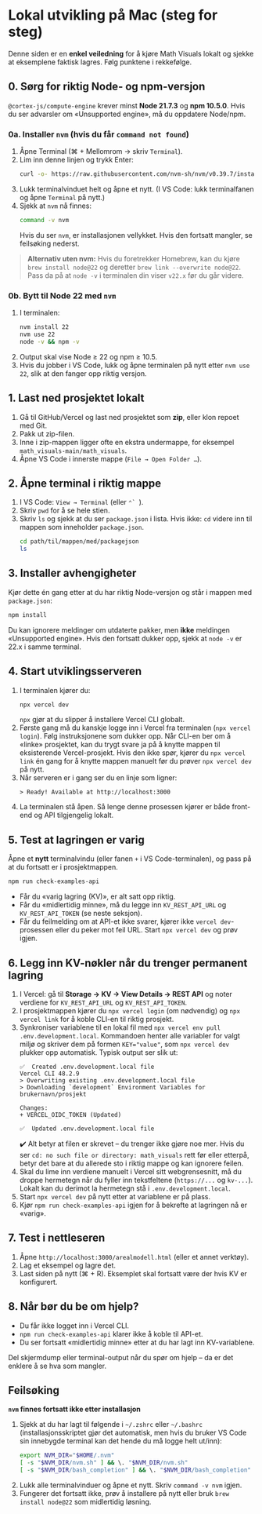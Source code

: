# Lokal utvikling på Mac (steg for steg)

Denne siden er en **enkel veiledning** for å kjøre Math Visuals lokalt og sjekke at eksemplene faktisk lagres. Følg punktene i rekkefølge.

## 0. Sørg for riktig Node- og npm-versjon

`@cortex-js/compute-engine` krever minst **Node 21.7.3** og **npm 10.5.0**. Hvis du ser advarsler om «Unsupported engine», må du oppdatere Node/npm.

### 0a. Installer `nvm` (hvis du får `command not found`)

1. Åpne Terminal (⌘ + Mellomrom → skriv `Terminal`).
2. Lim inn denne linjen og trykk Enter:
   ```bash
   curl -o- https://raw.githubusercontent.com/nvm-sh/nvm/v0.39.7/install.sh | bash
   ```
3. Lukk terminalvinduet helt og åpne et nytt. (I VS Code: lukk terminalfanen og åpne `Terminal` på nytt.)
4. Sjekk at `nvm` nå finnes:
   ```bash
   command -v nvm
   ```
   Hvis du ser `nvm`, er installasjonen vellykket. Hvis den fortsatt mangler, se feilsøking nederst.

> **Alternativ uten nvm:** Hvis du foretrekker Homebrew, kan du kjøre `brew install node@22` og deretter `brew link --overwrite node@22`. Pass da på at `node -v` i terminalen din viser `v22.x` før du går videre.

### 0b. Bytt til Node 22 med `nvm`

1. I terminalen:
   ```bash
   nvm install 22
   nvm use 22
   node -v && npm -v
   ```
2. Output skal vise Node ≥ 22 og npm ≥ 10.5.
3. Hvis du jobber i VS Code, lukk og åpne terminalen på nytt etter `nvm use 22`, slik at den fanger opp riktig versjon.

## 1. Last ned prosjektet lokalt

1. Gå til GitHub/Vercel og last ned prosjektet som **zip**, eller klon repoet med Git.
2. Pakk ut zip-filen.
3. Inne i zip-mappen ligger ofte en ekstra undermappe, for eksempel `math_visuals-main/math_visuals`.
4. Åpne VS Code i innerste mappe (`File → Open Folder …`).

## 2. Åpne terminal i riktig mappe

1. I VS Code: `View → Terminal` (eller ``⌃` ``).
2. Skriv `pwd` for å se hele stien.
3. Skriv `ls` og sjekk at du ser `package.json` i lista. Hvis ikke: `cd` videre inn til mappen som inneholder `package.json`.
   ```bash
   cd path/til/mappen/med/packagejson
   ls
   ```

## 3. Installer avhengigheter

Kjør dette én gang etter at du har riktig Node-versjon og står i mappen med `package.json`:

```bash
npm install
```

Du kan ignorere meldinger om utdaterte pakker, men **ikke** meldingen «Unsupported engine». Hvis den fortsatt dukker opp, sjekk at `node -v` er 22.x i samme terminal.

## 4. Start utviklingsserveren

1. I terminalen kjører du:
   ```bash
   npx vercel dev
   ```
   `npx` gjør at du slipper å installere Vercel CLI globalt.
2. Første gang må du kanskje logge inn i Vercel fra terminalen (`npx vercel login`). Følg instruksjonene som dukker opp. Når CLI-en ber om å «linke» prosjektet, kan du trygt svare ja på å knytte mappen til eksisterende Vercel-prosjekt. Hvis den ikke spør, kjører du `npx vercel link` én gang for å knytte mappen manuelt før du prøver `npx vercel dev` på nytt.
3. Når serveren er i gang ser du en linje som ligner:
   ```
   > Ready! Available at http://localhost:3000
   ```
4. La terminalen stå åpen. Så lenge denne prosessen kjører er både front-end og API tilgjengelig lokalt.

## 5. Test at lagringen er varig

Åpne et **nytt** terminalvindu (eller fanen `+` i VS Code-terminalen), og pass på at du fortsatt er i prosjektmappen.

```bash
npm run check-examples-api
```

* Får du «varig lagring (KV)», er alt satt opp riktig.
* Får du «midlertidig minne», må du legge inn `KV_REST_API_URL` og `KV_REST_API_TOKEN` (se neste seksjon).
* Får du feilmelding om at API-et ikke svarer, kjører ikke `vercel dev`-prosessen eller du peker mot feil URL. Start `npx vercel dev` og prøv igjen.

## 6. Legg inn KV-nøkler når du trenger permanent lagring

1. I Vercel: gå til **Storage → KV → View Details → REST API** og noter verdiene for `KV_REST_API_URL` og `KV_REST_API_TOKEN`.
2. I prosjektmappen kjører du `npx vercel login` (om nødvendig) og `npx vercel link` for å koble CLI-en til riktig prosjekt.
3. Synkroniser variablene til en lokal fil med `npx vercel env pull .env.development.local`. Kommandoen henter alle variabler for valgt miljø og skriver dem på formen `KEY="value"`, som `npx vercel dev` plukker opp automatisk. Typisk output ser slik ut:
   ```
   ✅  Created .env.development.local file
   Vercel CLI 48.2.9
   > Overwriting existing .env.development.local file
   > Downloading `development` Environment Variables for brukernavn/prosjekt

   Changes:
   + VERCEL_OIDC_TOKEN (Updated)

   ✅  Updated .env.development.local file
   ```
   ✔️ Alt betyr at filen er skrevet – du trenger ikke gjøre noe mer. Hvis du ser `cd: no such file or directory: math_visuals` rett før eller etterpå, betyr det bare at du allerede sto i riktig mappe og kan ignorere feilen.
4. Skal du lime inn verdiene manuelt i Vercel sitt webgrensesnitt, må du droppe hermetegn når du fyller inn tekstfeltene (`https://...` og `kv-...`). Lokalt kan du derimot la hermetegn stå i `.env.development.local`.
5. Start `npx vercel dev` på nytt etter at variablene er på plass.
6. Kjør `npm run check-examples-api` igjen for å bekrefte at lagringen nå er «varig».

## 7. Test i nettleseren

1. Åpne `http://localhost:3000/arealmodell.html` (eller et annet verktøy).
2. Lag et eksempel og lagre det.
3. Last siden på nytt (⌘ + R). Eksemplet skal fortsatt være der hvis KV er konfigurert.

## 8. Når bør du be om hjelp?

* Du får ikke logget inn i Vercel CLI.
* `npm run check-examples-api` klarer ikke å koble til API-et.
* Du ser fortsatt «midlertidig minne» etter at du har lagt inn KV-variablene.

Del skjermdump eller terminal-output når du spør om hjelp – da er det enklere å se hva som mangler.

## Feilsøking

**`nvm` finnes fortsatt ikke etter installasjon**

1. Sjekk at du har lagt til følgende i `~/.zshrc` eller `~/.bashrc` (installasjonsskriptet gjør det automatisk, men hvis du bruker VS Code sin innebygde terminal kan det hende du må logge helt ut/inn):
   ```bash
   export NVM_DIR="$HOME/.nvm"
   [ -s "$NVM_DIR/nvm.sh" ] && \. "$NVM_DIR/nvm.sh"
   [ -s "$NVM_DIR/bash_completion" ] && \. "$NVM_DIR/bash_completion"
   ```
2. Lukk alle terminalvinduer og åpne et nytt. Skriv `command -v nvm` igjen.
3. Fungerer det fortsatt ikke, prøv å installere på nytt eller bruk `brew install node@22` som midlertidig løsning.
